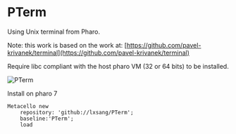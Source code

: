 # PTerm

Using Unix terminal from Pharo.

Note: this work is based on the work at: [https://github.com/pavel-krivanek/terminal](https://github.com/pavel-krivanek/terminal)

Require libc compliant with the host pharo VM (32 or 64 bits) to be installed.

![PTerm](https://github.com/lxsang/PTerm/raw/master/Pterm.gif)

Install on pharo 7

```smalltalk
Metacello new
	repository: 'github://lxsang/PTerm';
	baseline:'PTerm';
	load
```
